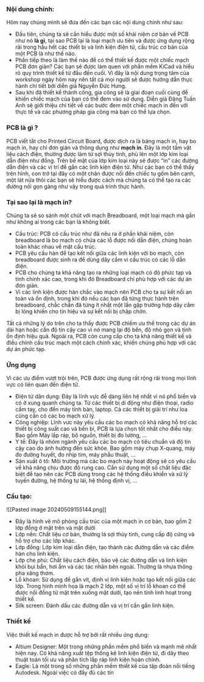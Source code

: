 ### Nội dung chính:
Hôm nay chúng mình sẽ đưa đến các bạn các nội dung chính như sau:
- Đầu tiên, chúng ta sẽ cần hiểu được một số khái niệm cơ bản về PCB như nó **là gì**, tại sao PCB lại là loại mạch ưu tiên và được ứng dụng rộng rãi trong hầu hết các thiết bị và linh kiện điện tử, cấu trúc cơ bản của một PCB là như thế nào.
- Phần tiếp theo là làm thế nào để có thể thiết kế được một chiếc mạch PCB đơn giản? Các bạn sẽ được làm quen với phần mềm KiCad và hiểu rõ quy trình thiết kế từ đầu đến cuối. Vì đây là nội dung trọng tâm của workshop ngày hôm nay nên tất cả mọi người sẽ được hướng dẫn thực hành chi tiết bởi diễn giả Nguyễn Đức Hưng.
- Sau khi đã thiết kế thành công, gia công sẽ là giai đoạn cuối cùng để khiến chiếc mạch của bạn có thể đem vào sử dụng. Diễn giả Đặng Tuấn Anh sẽ giới thiệu chi tiết về các bước đem một chiếc mạch in đến với thực tế và các phương pháp gia công mà bạn có thể lựa chọn.

### PCB là gì ?
PCB viết tắt cho Printed Circuit Board, được dịch ra là bảng mạch in, hay bo mạch in, hay chỉ đơn giản và thông dụng như **mạch in**.
Đây là một tấm vật liệu cách điện, thường được làm từ sợi thủy tinh, phủ lên một lớp kim loại dẫn điện như đồng. Trên bề mặt của lớp kim loại này sẽ được “in” các đường dẫn điện và các vị trí để gắn các linh kiện điện tử.
Như các bạn có thể thấy trên hình, con trở tại đây có một chân được nối đến chiếc tụ gốm bên cạnh, một lát nữa thôi các bạn sẽ hiểu được cách mà chúng ta có thể tạo ra các đường nối gọn gàng như vậy trong quá trình thực hành.

### Tại sao lại là mạch in?
Chúng ta sẽ so sánh một chút với mạch Breadboard, một loại mạch mà gần như không ai trong các bạn là không biết.

- Cấu trúc: PCB có cấu trúc như đã nêu ra ở phần khái niệm, còn breadboard là bo mạch có chứa các lỗ được nối dẫn điện, chúng hoàn toàn khác nhau về mặt cấu trúc.
- PCB yêu cầu hàn để tạo kết nối giữa các linh kiện với bo mạch, còn breadboard được sinh ra để dùng dây cắm vì cấu trúc có các lỗ dẫn điện.
- PCB cho chúng ta khả năng tạo ra những loại mạch có độ phức tạp và tính chính xác cao, trong khi đó Breadboard chỉ phù hợp với các dự án đơn giản.
- Vì các linh kiện được hàn chắc vào mạch nên PCB cho ta sự kết nối an toàn và ổn định, trong khi đó nếu các bạn đã từng thực hành trên breadboard, chắc chắn đã từng ít nhất một lần gặp trường hợp dây cắm bị lỏng khiến cho tín hiệu và sự kết nối bị chập chờn.

Tất cả những lý do trên cho ta thấy được PCB chiếm ưu thế trong các dự án dài hạn hoặc cần độ tin cậy cao vì nó mang lại độ bền, độ nhỏ gọn và tính ổn định hiệu quả. Ngoài ra, PCB còn cung cấp cho ta khả năng thiết kế và điều chỉnh cấu trúc mạch một cách chính xác, khiến chúng phù hợp với các dự án phức tạp.

### Ứng dụng
Vì các ưu điểm vượt trội trên, PCB được ứng dụng rất rộng rãi trong mọi lĩnh vực có liên quan đến điện tử.
- Điện tử dân dụng: Đây là lĩnh vực đễ dàng liên hệ nhất vì nó phổ biến và có ở xung quanh chúng ta. Từ các thiết bị di động như điện thoại, radio cầm tay, cho đến máy tính bàn, laptop. Cả các thiết bị giải trí như loa cũng cần có các bo mạch xử lý.
- Công nghiệp: Lĩnh vưc này yêu cầu các bo mạch có khả năng hỗ trợ các thiết bị công suất cao và bền bỉ, PCB là lựa chọn tốt nhất cho điều này. Bao gồm Máy lắp ráp, bộ nguồn, thiết bị đo lường, ...
- Y tế: Đây là nhóm ngành yêu cầu các bo mạch có tiêu chuẩn và độ tin cậy cao do ảnh hưởng đến sức khỏe. Bao gồm máy chụp X-quang, máy đo đường huyết, đo nhịp tim, máy phẫu thuật, ...
- Sản xuất ô tô: Môi trường mà các bo mạch này hoạt động sẽ có yêu cầu về khả năng chịu được độ rung cao. Cần sử dụng một số chất liệu đặc biệt để tạo nên các PCB dùng trong các hệ thống điều khiển và xử lý tuyến đường, hệ thống tự lái, hệ thống định vị, ...

### Cấu tạo:
![[Pasted image 20240509155144.png]]
- Đây là hình vẽ mô phỏng cấu trúc của một mạch in cơ bản, bao gồm 2 lớp đồng ở mặt trên và mặt dưới
- Lớp nền: Chất liệu cơ bản, thường là sợi thủy tinh, cung cấp độ cứng và hỗ trợ cho các lớp khác.
- Lớp đồng: Lớp kim loại dẫn điện, tạo thành các đường dẫn và các điểm hàn cho linh kiện.
- Lớp che phủ: Chất liệu cách điện, bảo vệ các đường dẫn và linh kiện khỏi bụi bẩn, hơi ẩm và các tác nhân bên ngoài. Thường là nhựa thông pha xăng thơm.
- Lỗ khoan: Sử dụng để gắn vít, định vị linh kiện hoặc tạo kết nối giữa các lớp. Trong hình minh họa là mạch 2 lớp, một số vị trí lỗ khoan có thể được nối đồng từ mặt trên xuống mặt dưới, tạo nên tính linh hoạt trong thiết kế.
- Silk screen: Đánh dấu các đường dẫn và vị trí cần gắn linh kiện.

### Thiết kế
Việc thiết kế mạch in được hỗ trợ bởi rất nhiều ứng dụng:
- Altium Designer: Một trong những phần mềm phổ biến và mạnh mẽ nhất hiện nay. Có khả năng xuất tệp thống kê linh kiện điện tử, đi dây theo thuật toán tối ưu và phân tích lắp ráp linh kiện hoàn chỉnh.
- Eagle: Là một trong số những phần mềm thiết kế của tập đoàn nổi tiếng Autodesk. Ngoài việc có đầy đủ các tín